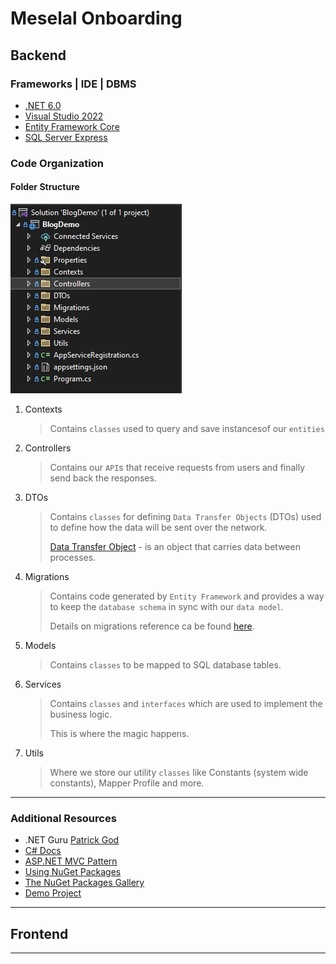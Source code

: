 # **Meselal Onboarding**

## Backend

### Frameworks | IDE | DBMS

* [.NET 6.0][dotnetDownload]
* [Visual Studio 2022][visualStudioDownload]
* [Entity Framework Core][efCoreDocs]
* [SQL Server Express][sqlServerExpressDownload]

### Code Organization

#### Folder Structure

![Folder Structure][folderStructureScreenshot]

1. Contexts
    > Contains `classes` used to query and save instancesof our `entities`
2. Controllers
    > Contains our `API`s that receive requests from users and finally send back the responses.
3. DTOs
    > Contains `classes` for defining `Data Transfer Objects` (DTOs) used to define how the data will be sent over the network.
    >
    > [Data Transfer Object][dtoDocs] - is an object that carries data between processes.
4. Migrations
    > Contains code generated by `Entity Framework` and provides a way to keep the `database schema` in sync with our `data model`.
    >
    > Details on migrations reference ca be found [here][migrationDetails].
5. Models
    > Contains `classes` to be mapped to SQL database tables.
6. Services
    > Contains `classes` and `interfaces` which are used to implement the business logic.
    >
    > This is where the magic happens.
7. Utils
    > Where we store our utility `classes` like Constants (system wide constants), Mapper Profile and more.

---

### Additional Resources

* .NET Guru [Patrick God][patrickGodYT]
* [C# Docs][cSharpDocs]
* [ASP.NET MVC Pattern][mvcPattern]
* [Using NuGet Packages][usingNuGetPackages]
* [The NuGet Packages Gallery][nuGetGallery]
* [Demo Project][blogDemoRepo]

---

## Frontend

---

<!-- LINK DEFINITIONS -->
<!-- BACKEND -->

[dotnetDownload]: https://dotnet.microsoft.com/en-us/download "Download .NET For Windows"

[visualStudioDownload]: https://visualstudio.microsoft.com/downloads "Download Visual Studio"

[efCoreDocs]: https://learn.microsoft.com/en-us/ef/core/ "Entity Framework Core Microsoft Docs"

[sqlServerExpressDownload]: https://www.microsoft.com/en-us/sql-server/sql-server-downloads "Download SQL Server Express"

[folderStructureScreenshot]: ./Folder%20Structure.jpg

[dtoDocs]: https://learn.microsoft.com/en-us/aspnet/web-api/overview/data/using-web-api-with-entity-framework/part-5 "Microsoft Docs on DTOs"

[migrationDetails]: https://learn.microsoft.com/en-us/ef/core/managing-schemas/migrations/?tabs=dotnet-core-cli

[patrickGodYT]: https://www.youtube.com/@PatrickGod, "Patrick God on YouTube"

[cSharpDocs]: https://learn.microsoft.com/en-us/dotnet/csharp/ "Official Microsoft Docs for C#"

[mvcPattern]: https://dotnet.microsoft.com/en-us/apps/aspnet/mvc "Microsoft Docs"

[usingNuGetPackages]: https://learn.microsoft.com/en-us/nuget/quickstart/install-and-use-a-package-in-visual-studio "Using a NuGet Package in Visual Studio"

[nuGetGallery]: https://www.nuget.org/packages "NuGet Gallery"

[blogDemoRepo]: https://github.com/wolfByte125/MeselalOnboarding.git "Blog Demo App"
<!-- FRONTEND -->
